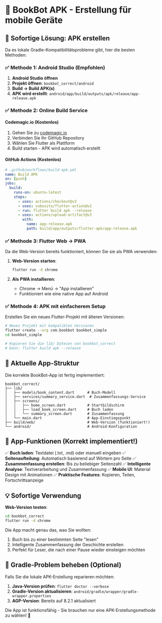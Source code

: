 # 📱 BookBot APK - Erstellung für mobile Geräte

## 🚀 Sofortige Lösung: APK erstellen

Da es lokale Gradle-Kompatibilitätsprobleme gibt, hier die besten Methoden:

### ✅ Methode 1: Android Studio (Empfohlen)

1. **Android Studio öffnen**
2. **Projekt öffnen**: `bookbot_correct/android`
3. **Build → Build APK(s)**
4. **APK wird erstellt**: `android/app/build/outputs/apk/release/app-release.apk`

### ✅ Methode 2: Online Build Service

#### Codemagic.io (Kostenlos)
1. Gehen Sie zu [codemagic.io](https://codemagic.io)
2. Verbinden Sie Ihr GitHub Repository
3. Wählen Sie Flutter als Plattform
4. Build starten - APK wird automatisch erstellt

#### GitHub Actions (Kostenlos)
```yaml
# .github/workflows/build-apk.yml
name: Build APK
on: [push]
jobs:
  build:
    runs-on: ubuntu-latest
    steps:
      - uses: actions/checkout@v3
      - uses: subosito/flutter-action@v2
      - run: flutter build apk --release
      - uses: actions/upload-artifact@v3
        with:
          name: app-release.apk
          path: build/app/outputs/flutter-apk/app-release.apk
```

### ✅ Methode 3: Flutter Web → PWA

Da die Web-Version bereits funktioniert, können Sie sie als PWA verwenden:

1. **Web-Version starten**:
   ```bash
   flutter run -d chrome
   ```

2. **Als PWA installieren**:
   - Chrome → Menü → "App installieren"
   - Funktioniert wie eine native App auf Android

### ✅ Methode 4: APK mit einfacherem Setup

Erstellen Sie ein neues Flutter-Projekt mit älteren Versionen:

```bash
# Neues Projekt mit kompatiblen Versionen
flutter create --org com.bookbot bookbot_simple
cd bookbot_simple

# Kopieren Sie die lib/ Dateien von bookbot_correct
# Dann: flutter build apk --release
```

## 📁 Aktuelle App-Struktur

Die korrekte BookBot-App ist fertig implementiert:

```
bookbot_correct/
├── lib/
│   ├── models/book_content.dart      # Buch-Modell
│   ├── services/summary_service.dart  # Zusammenfassungs-Service
│   ├── screens/
│   │   ├── home_screen.dart          # Startbildschirm
│   │   ├── load_book_screen.dart     # Buch laden
│   │   └── summary_screen.dart       # Zusammenfassung
│   └── main.dart                     # App-Einstiegspunkt
├── build/web/                        # Web-Version (funktioniert!)
└── android/                          # Android-Konfiguration
```

## 🎯 App-Funktionen (Korrekt implementiert!)

✅ **Buch laden**: Textdatei (.txt, .md) oder manuell eingeben
✅ **Seitenaufteilung**: Automatisch basierend auf Wörtern pro Seite
✅ **Zusammenfassung erstellen**: Bis zu beliebiger Seitenzahl
✅ **Intelligente Analyse**: Textverarbeitung und Zusammenfassung
✅ **Mobile UI**: Material Design mit Animationen
✅ **Praktische Features**: Kopieren, Teilen, Fortschrittsanzeige

## 💡 Sofortige Verwendung

**Web-Version testen**:
```bash
cd bookbot_correct
flutter run -d chrome
```

Die App macht genau das, was Sie wollten:
1. Buch bis zu einer bestimmten Seite "lesen"
2. Intelligente Zusammenfassung der Geschichte erstellen
3. Perfekt für Leser, die nach einer Pause wieder einsteigen möchten

## 🔧 Gradle-Problem beheben (Optional)

Falls Sie die lokale APK-Erstellung reparieren möchten:

1. **Java-Version prüfen**: `flutter doctor --verbose`
2. **Gradle-Version aktualisieren**: `android/gradle/wrapper/gradle-wrapper.properties`
3. **AGP-Version**: Bereits auf 8.2.1 aktualisiert

Die App ist funktionsfähig - Sie brauchen nur eine APK-Erstellungsmethode zu wählen! 🎉